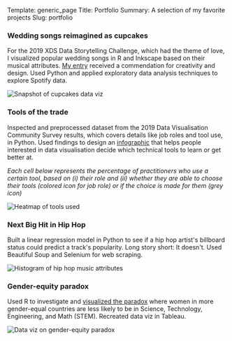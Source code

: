 Template: generic_page
Title: Portfolio
Summary: A selection of my favorite projects
Slug: portfolio

### Wedding songs reimagined as cupcakes
For the 2019 XDS Data Storytelling Challenge, which had the theme of love, I visualized popular wedding songs in R and Inkscape based on their musical attributes. [My entry]({filename}/posts/cupcakes_dataviz.md) received a commendation for creativity and design. Used Python and applied exploratory data analysis techniques to explore Spotify data.

![Snapshot of cupcakes data viz]({static}/images/cupcakes.svg)

### Tools of the trade
Inspected and preprocessed dataset from the 2019 Data Visualisation Community Survey results, which covers details like job roles and tool use, in Python. Used findings to design an [infographic](https://www.datavisualizationsociety.com/annual-survey-challenge/2019/10/22/challenge-title-aakh3) that helps people interested in data visualisation decide which technical tools to learn or get better at.

*Each cell below represents the percentage of practitioners who use a certain tool, based on (i) their role and (ii) whether they are able to choose their tools (colored icon for job role) or if the choice is made for them (grey icon)*

![Heatmap of tools used]({static}/images/heatmap.png)

### Next Big Hit in Hip Hop
Built a linear regression model in Python to see if a hip hop artist's billboard status could
predict a track's popularity. Long story short: It doesn't. Used Beautiful Soup and Selenium for
web scraping.

![Histogram of hip hop music attributes]({static}/images/hiphop_hist.png)

### Gender-equity paradox
Used R to investigate and [visualized the paradox]({filename}/posts/gender_paradox.md) where women in more gender-equal countries are less likely to be in Science, Technology, Engineering, and Math (STEM). Recreated data viz in Tableau.

![Data viz on gender-equity paradox]({static}/images/paradox.png)



